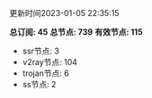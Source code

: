 更新时间2023-01-05 22:35:15

**总订阅: 45**
**总节点: 739**
**有效节点: 115**
- ssr节点: 3
- v2ray节点: 104
- trojan节点: 6
- ss节点: 2
